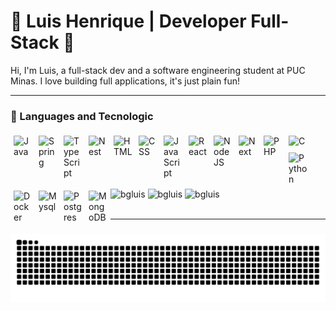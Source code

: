 # 🌲 Luis Henrique | Developer Full-Stack 🌲
<p>
	Hi, I'm Luis, a full-stack dev and a software engineering student at PUC Minas. I love building full applications, it's just plain fun!
</p>


---

### 🧰 Languages and Tecnologic

<img align="left" alt="Java" width="30" style="margin:5px;" src="https://cdn.jsdelivr.net/gh/devicons/devicon/icons/java/java-original.svg"/>
<img align="left" alt="Spring" width="30" style="margin:5px;" src="https://cdn.jsdelivr.net/gh/devicons/devicon/icons/spring/spring-original.svg" />
<img align="left" alt="TypeScript" width="30" style="margin:5px;" src="https://cdn.jsdelivr.net/gh/devicons/devicon/icons/typescript/typescript-plain.svg" />
<img align="left" alt="Nest" width="30" style="margin:5px;" src="https://cdn.jsdelivr.net/gh/devicons/devicon@latest/icons/nestjs/nestjs-original.svg" />
<img align="left" alt="HTML" width="30" style="margin:5px;" src="https://cdn.jsdelivr.net/gh/devicons/devicon/icons/html5/html5-plain.svg" />
<img align="left" alt="CSS" width="30" style="margin:5px;" src="https://cdn.jsdelivr.net/gh/devicons/devicon/icons/css3/css3-plain.svg" />
<img align="left" alt="JavaScript" width="30" style="margin:5px;" src="https://cdn.jsdelivr.net/gh/devicons/devicon/icons/javascript/javascript-plain.svg" />
<img align="left" alt="React" width="30" style="margin:5px;" src="https://cdn.jsdelivr.net/gh/devicons/devicon/icons/react/react-original.svg" />
<img align="left" alt="NodeJS" width="30" style="margin:5px;" src="https://cdn.jsdelivr.net/gh/devicons/devicon/icons/nodejs/nodejs-original.svg" />
<img align="left" alt="Next" width="30" style="margin:5px;" src="https://cdn.jsdelivr.net/gh/devicons/devicon@latest/icons/nextjs/nextjs-original.svg" />
<img align="left" alt="PHP" width="30" style="margin:5px;" src="https://cdn.jsdelivr.net/gh/devicons/devicon@latest/icons/php/php-original.svg" />
<img align="left" alt="C" width="30" style="margin:5px;" src="https://cdn.jsdelivr.net/gh/devicons/devicon@latest/icons/c/c-original.svg" />
<img align="left" alt="Python" width="30" style="margin:5px;" src="https://cdn.jsdelivr.net/gh/devicons/devicon/icons/python/python-plain.svg" />
<img align="left" alt="Docker" width="30" style="margin:5px;" src="https://cdn.jsdelivr.net/gh/devicons/devicon@latest/icons/docker/docker-original.svg" />
<img align="left" alt="Mysql" width="30" style="margin:5px;" src="https://cdn.jsdelivr.net/gh/devicons/devicon@latest/icons/mysql/mysql-original-wordmark.svg" />
<img align="left" alt="Postgres" width="30" style="margin:5px;" src="https://cdn.jsdelivr.net/gh/devicons/devicon@latest/icons/postgresql/postgresql-original.svg" />
<img align="left" alt="MongoDB" width="30" style="margin:5px;" src="https://cdn.jsdelivr.net/gh/devicons/devicon@latest/icons/mongodb/mongodb-original.svg" />
<br />

#

### 

<div>
	<img align="center" height="200" src="https://github-readme-stats.vercel.app/api/top-langs?username=bgluis&layout=compact&theme=dark&count_private=true" alt="bgluis" />
	<img align="center" height="200" src="https://github-readme-stats.vercel.app/api?username=bgluis&hide_title=true&hide_rank=true&show_icons=true&include_all_commits=true&count_private=true&theme=dark&icon_color=13A10E" alt="bgluis" />
	<img align="center" height="200" src="https://streak-stats.demolab.com?user=bgluis&theme=dark&ring=13A10E&fire=13A10E&currStreakLabel=13A10E" alt="bgluis" />
</div>
<br />

---


### 

<img src="https://raw.githubusercontent.com/bgluis/bgluis/output/snake.svg" alt="Snake animation" />